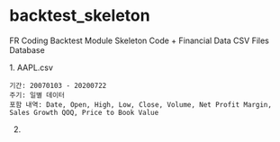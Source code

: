 # backtest_skeleton

FR Coding Backtest Module Skeleton Code + Financial Data CSV Files Database

<Financial Data CSV Files>
  1. AAPL.csv
  
    기간: 20070103 - 20200722
    주기: 일별 데이터
    포함 내역: Date, Open, High, Low, Close, Volume, Net Profit Margin, Sales Growth QOQ, Price to Book Value
  
  2.
